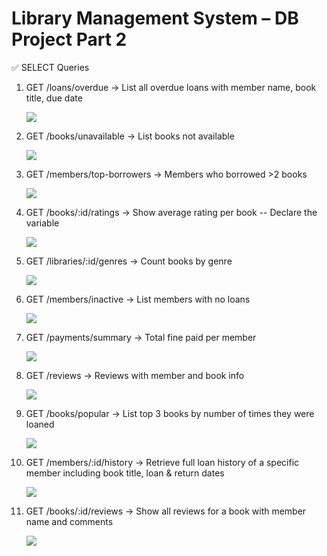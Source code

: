 ﻿# Library Management System – DB Project Part 2

✅ SELECT Queries

1. GET /loans/overdue → List all overdue loans with member name, book title, due date

      ![](SelectQueriesImage/Q1.png) 

 2. GET /books/unavailable → List books not available
	
     ![](SelectQueriesImage/Q2.png) 


3. GET /members/top-borrowers → Members who borrowed >2 books 


    ![](SelectQueriesImage/Q3.png) 

4. GET /books/:id/ratings → Show average rating per book -- Declare the variable

    
    ![](SelectQueriesImage/Q4.png) 


5. GET /libraries/:id/genres → Count books by genre

     
    ![](SelectQueriesImage/Q5.png)

 6. GET /members/inactive → List members with no loans

      ![](SelectQueriesImage/Q6.png)


 7. GET /payments/summary → Total fine paid per member

       ![](SelectQueriesImage/Q7.png)

 8. GET /reviews → Reviews with member and book info

      ![](SelectQueriesImage/Q8.png)

9. GET /books/popular → List top 3 books by number of times they were loaned

      ![](SelectQueriesImage/Q9.png)

10. GET /members/:id/history → Retrieve full loan history of a specific member including book title, loan & return dates

     ![](SelectQueriesImage/Q10.png)

11. GET /books/:id/reviews → Show all reviews for a book with member name and comments

       ![](SelectQueriesImage/Q11.png)
 



 








